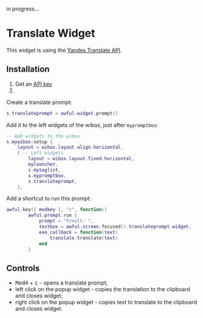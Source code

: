in progress...

# Translate Widget

This widget is using the [Yandex.Translate API](https://tech.yandex.com/translate/).

## Installation

1. Get an [API key](https://translate.yandex.com/developers/keys)
1.

Create a translate prompt:

```lua
s.translateprompt = awful.widget.prompt()
```

Add it to the left widgets of the wibox, just after `mypromptbox`:

```lua
-- Add widgets to the wibox
s.mywibox:setup {
    layout = wibox.layout.align.horizontal,
    { -- Left widgets
        layout = wibox.layout.fixed.horizontal,
        mylauncher,
        s.mytaglist,
        s.mypromptbox,
        s.translateprompt,
    },
```

Add a shortcut to run this prompt:

```lua
awful.key({ modkey }, "c", function()
        awful.prompt.run {
            prompt = "trnslt: ",
            textbox = awful.screen.focused().translateprompt.widget,
            exe_callback = function(text)
                translate.translate(text)
            end
        }
```

## Controls

 - <kbd>Mod4</kbd> + <kbd>c</kbd> - opens a translate prompt;
 - left click on the popup widget - copies the translation to the clipboard and closes widget;
 - right click on the popup widget - copies text to translate to the clipboard and closes widget.
